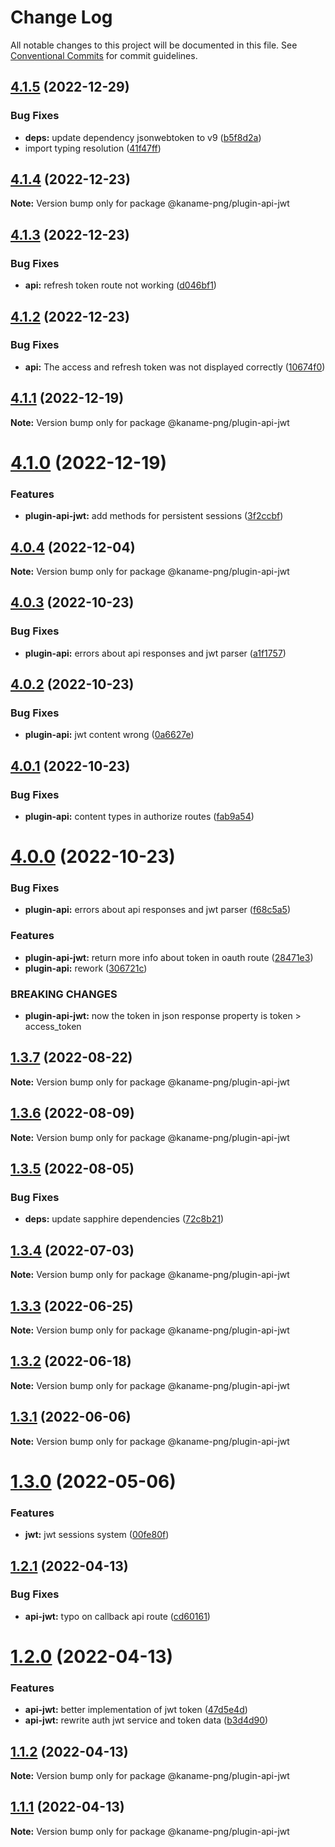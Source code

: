 # Change Log

All notable changes to this project will be documented in this file.
See [Conventional Commits](https://conventionalcommits.org) for commit guidelines.

## [4.1.5](https://github.com/kaname-png/neko-plugins/compare/@kaname-png/plugin-api-jwt@4.1.4...@kaname-png/plugin-api-jwt@4.1.5) (2022-12-29)

### Bug Fixes

-   **deps:** update dependency jsonwebtoken to v9 ([b5f8d2a](https://github.com/kaname-png/neko-plugins/commit/b5f8d2a01aeb9bf5d1f66d54c07ae0fe9f1621f0))
-   import typing resolution ([41f47ff](https://github.com/kaname-png/neko-plugins/commit/41f47ffc58d8b8ebe4a06804ed736eda7f19f12a))

## [4.1.4](https://github.com/kaname-png/neko-plugins/compare/@kaname-png/plugin-api-jwt@4.1.3...@kaname-png/plugin-api-jwt@4.1.4) (2022-12-23)

**Note:** Version bump only for package @kaname-png/plugin-api-jwt

## [4.1.3](https://github.com/kaname-png/neko-plugins/compare/@kaname-png/plugin-api-jwt@4.1.2...@kaname-png/plugin-api-jwt@4.1.3) (2022-12-23)

### Bug Fixes

-   **api:** refresh token route not working ([d046bf1](https://github.com/kaname-png/neko-plugins/commit/d046bf1cbabde0c9cdc3d371703cd6a377a2bced))

## [4.1.2](https://github.com/kaname-png/neko-plugins/compare/@kaname-png/plugin-api-jwt@4.1.1...@kaname-png/plugin-api-jwt@4.1.2) (2022-12-23)

### Bug Fixes

-   **api:** The access and refresh token was not displayed correctly ([10674f0](https://github.com/kaname-png/neko-plugins/commit/10674f01bd7e11e03f9dbd381cb75968712281cb))

## [4.1.1](https://github.com/kaname-png/neko-plugins/compare/@kaname-png/plugin-api-jwt@4.1.0...@kaname-png/plugin-api-jwt@4.1.1) (2022-12-19)

**Note:** Version bump only for package @kaname-png/plugin-api-jwt

# [4.1.0](https://github.com/kaname-png/neko-plugins/compare/@kaname-png/plugin-api-jwt@4.0.4...@kaname-png/plugin-api-jwt@4.1.0) (2022-12-19)

### Features

-   **plugin-api-jwt:** add methods for persistent sessions ([3f2ccbf](https://github.com/kaname-png/neko-plugins/commit/3f2ccbf81b2dbab38766cb35485c961d354bc72a))

## [4.0.4](https://github.com/kaname-png/neko-plugins/compare/@kaname-png/plugin-api-jwt@4.0.3...@kaname-png/plugin-api-jwt@4.0.4) (2022-12-04)

**Note:** Version bump only for package @kaname-png/plugin-api-jwt

## [4.0.3](https://github.com/kaname-png/neko-plugins/compare/@kaname-png/plugin-api-jwt@4.0.2...@kaname-png/plugin-api-jwt@4.0.3) (2022-10-23)

### Bug Fixes

-   **plugin-api:** errors about api responses and jwt parser ([a1f1757](https://github.com/kaname-png/neko-plugins/commit/a1f1757b4fb019466ec84887ac13d58f8d4c8bed))

## [4.0.2](https://github.com/kaname-png/neko-plugins/compare/@kaname-png/plugin-api-jwt@4.0.1...@kaname-png/plugin-api-jwt@4.0.2) (2022-10-23)

### Bug Fixes

-   **plugin-api:** jwt content wrong ([0a6627e](https://github.com/kaname-png/neko-plugins/commit/0a6627ef83edfd2cb95960e9e1d469d80895378e))

## [4.0.1](https://github.com/kaname-png/neko-plugins/compare/@kaname-png/plugin-api-jwt@4.0.0...@kaname-png/plugin-api-jwt@4.0.1) (2022-10-23)

### Bug Fixes

-   **plugin-api:** content types in authorize routes ([fab9a54](https://github.com/kaname-png/neko-plugins/commit/fab9a54ffde510f75c3408c974d6b8b14d4231af))

# [4.0.0](https://github.com/kaname-png/neko-plugins/compare/@kaname-png/plugin-api-jwt@1.3.7...@kaname-png/plugin-api-jwt@4.0.0) (2022-10-23)

### Bug Fixes

-   **plugin-api:** errors about api responses and jwt parser ([f68c5a5](https://github.com/kaname-png/neko-plugins/commit/f68c5a5b2f464948418c4cb46c4ce51e56b0c572))

### Features

-   **plugin-api-jwt:** return more info about token in oauth route ([28471e3](https://github.com/kaname-png/neko-plugins/commit/28471e39a389713bdbe9efcf97afdf3f88186ccf))
-   **plugin-api:** rework ([306721c](https://github.com/kaname-png/neko-plugins/commit/306721c17bb8f96c322e726c15ed7251cfa48f52))

### BREAKING CHANGES

-   **plugin-api-jwt:** now the token in json response property is token > access_token

## [1.3.7](https://github.com/kaname-png/neko-plugins/compare/@kaname-png/plugin-api-jwt@1.3.6...@kaname-png/plugin-api-jwt@1.3.7) (2022-08-22)

**Note:** Version bump only for package @kaname-png/plugin-api-jwt

## [1.3.6](https://github.com/kaname-png/neko-plugins/compare/@kaname-png/plugin-api-jwt@1.3.5...@kaname-png/plugin-api-jwt@1.3.6) (2022-08-09)

**Note:** Version bump only for package @kaname-png/plugin-api-jwt

## [1.3.5](https://github.com/kaname-png/neko-plugins/compare/@kaname-png/plugin-api-jwt@1.3.4...@kaname-png/plugin-api-jwt@1.3.5) (2022-08-05)

### Bug Fixes

-   **deps:** update sapphire dependencies ([72c8b21](https://github.com/kaname-png/neko-plugins/commit/72c8b21217ea0dcec4a56e428b28742c7851b4c8))

## [1.3.4](https://github.com/kaname-png/neko-plugins/compare/@kaname-png/plugin-api-jwt@1.3.3...@kaname-png/plugin-api-jwt@1.3.4) (2022-07-03)

**Note:** Version bump only for package @kaname-png/plugin-api-jwt

## [1.3.3](https://github.com/kaname-png/neko-plugins/compare/@kaname-png/plugin-api-jwt@1.3.2...@kaname-png/plugin-api-jwt@1.3.3) (2022-06-25)

**Note:** Version bump only for package @kaname-png/plugin-api-jwt

## [1.3.2](https://github.com/kaname-png/neko-plugins/compare/@kaname-png/plugin-api-jwt@1.3.1...@kaname-png/plugin-api-jwt@1.3.2) (2022-06-18)

**Note:** Version bump only for package @kaname-png/plugin-api-jwt

## [1.3.1](https://github.com/kaname-png/neko-plugins/compare/@kaname-png/plugin-api-jwt@1.3.0...@kaname-png/plugin-api-jwt@1.3.1) (2022-06-06)

**Note:** Version bump only for package @kaname-png/plugin-api-jwt

# [1.3.0](https://github.com/kaname-png/neko-plugins/compare/@kaname-png/plugin-api-jwt@1.2.1...@kaname-png/plugin-api-jwt@1.3.0) (2022-05-06)

### Features

-   **jwt:** jwt sessions system ([00fe80f](https://github.com/kaname-png/neko-plugins/commit/00fe80f53f730562538bdceb2c72912739754c21))

## [1.2.1](https://github.com/kaname-png/neko-plugins/compare/@kaname-png/plugin-api-jwt@1.2.0...@kaname-png/plugin-api-jwt@1.2.1) (2022-04-13)

### Bug Fixes

-   **api-jwt:** typo on callback api route ([cd60161](https://github.com/kaname-png/neko-plugins/commit/cd6016167cbaabf9c9f2a81a8443b5db52d6e5bf))

# [1.2.0](https://github.com/kaname-png/neko-plugins/compare/@kaname-png/plugin-api-jwt@1.1.2...@kaname-png/plugin-api-jwt@1.2.0) (2022-04-13)

### Features

-   **api-jwt:** better implementation of jwt token ([47d5e4d](https://github.com/kaname-png/neko-plugins/commit/47d5e4d06bf1860af429cfd47db61c8983dc5443))
-   **api-jwt:** rewrite auth jwt service and token data ([b3d4d90](https://github.com/kaname-png/neko-plugins/commit/b3d4d90b66329c0a2acc3c560f9fd63b736c760f))

## [1.1.2](https://github.com/kaname-png/neko-plugins/compare/@kaname-png/plugin-api-jwt@1.1.1...@kaname-png/plugin-api-jwt@1.1.2) (2022-04-13)

**Note:** Version bump only for package @kaname-png/plugin-api-jwt

## [1.1.1](https://github.com/kaname-png/neko-plugins/compare/@kaname-png/plugin-api-jwt@1.1.0...@kaname-png/plugin-api-jwt@1.1.1) (2022-04-13)

**Note:** Version bump only for package @kaname-png/plugin-api-jwt

